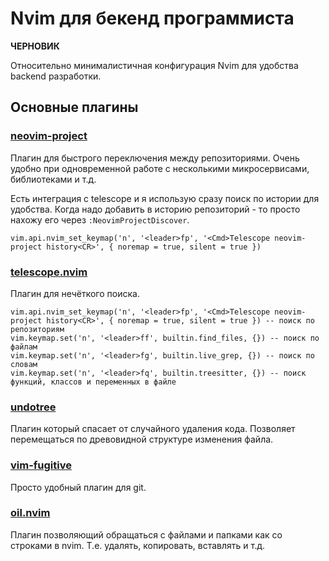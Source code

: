 # Nvim для бекенд программиста

**ЧЕРНОВИК**

Относительно минималистичная конфигурация Nvim для удобства backend разработки.

## Основные плагины

### [neovim-project](https://github.com/coffebar/neovim-project)
Плагин для быстрого переключения между репозиториями. Очень удобно при одновременной работе с несколькими микросервисами, библиотеками и т.д.

Есть интеграция с telescope и я использую сразу поиск по истории для удобства. Когда надо добавить в историю репозиторий - то просто нахожу его через `:NeovimProjectDiscover`.

```
vim.api.nvim_set_keymap('n', '<leader>fp', '<Cmd>Telescope neovim-project history<CR>', { noremap = true, silent = true })
```

### [telescope.nvim](https://github.com/nvim-telescope/telescope.nvim)
Плагин для нечёткого поиска.

```
vim.api.nvim_set_keymap('n', '<leader>fp', '<Cmd>Telescope neovim-project history<CR>', { noremap = true, silent = true }) -- поиск по репозиториям
vim.keymap.set('n', '<leader>ff', builtin.find_files, {}) -- поиск по файлам
vim.keymap.set('n', '<leader>fg', builtin.live_grep, {}) -- поиск по словам
vim.keymap.set('n', '<leader>fq', builtin.treesitter, {}) -- поиск функций, классов и переменных в файле
```

### [undotree](https://github.com/mbbill/undotree)
Плагин который спасает от случайного удаления кода. Позволяет перемещаться по древовидной структуре изменения файла.

### [vim-fugitive](https://github.com/tpope/vim-fugitive)
Просто удобный плагин для git.

### [oil.nvim](https://github.com/stevearc/oil.nvim)
Плагин позволяющий обращаться с файлами и папками как со строками в nvim. Т.е. удалять, копировать, вставлять и т.д.

